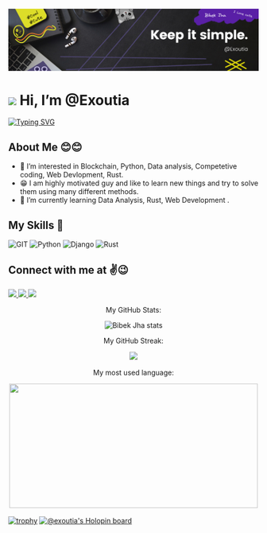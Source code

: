 ![banner](images/banner_2.0.png)
# <img width="30" src="https://camo.githubusercontent.com/e8e7b06ecf583bc040eb60e44eb5b8e0ecc5421320a92929ce21522dbc34c891/68747470733a2f2f6d656469612e67697068792e636f6d2f6d656469612f6876524a434c467a6361737252346961377a2f67697068792e676966"> Hi, I’m @Exoutia

[![Typing SVG](https://readme-typing-svg.herokuapp.com?center=true&color=4FF7CF&lines=Welcome+to+my+profile+%F0%9F%A4%97%F0%9F%A4%97;I+Love+new+technologies+%E2%9D%A4%EF%B8%8F%F0%9F%98%8D;Like+Blockchain%2C+ML%2C+AI%F0%9F%98%81%F0%9F%98%81+)](https://git.io/typing-svg)

## **About Me 😊😊**

- 👀 I’m interested in Blockchain, Python, Data analysis, Competetive coding, Web Devlopment, Rust.
- 😁 I am highly motivated guy and like to learn new things and try to solve them using many different methods.
- 🌱 I’m currently learning Data Analysis, Rust, Web Development .

## **My Skills 🚀**
![GIT](https://img.shields.io/badge/git-%3776AB.svg?style=for-the-badge&logo=git&logoColor=white&color=F05032)
![Python](https://img.shields.io/badge/python-%3776AB.svg?style=for-the-badge&logo=python&logoColor=white&color=3776AB)
![Django](https://img.shields.io/badge/Django-092E20?style=for-the-badge&logo=django&logoColor=green)
![Rust](https://img.shields.io/badge/Rust-000000?style=for-the-badge&logo=rust&logoColor=white)


## **Connect with me at ✌😉**

<div id= "Connect">
 <p>
 <a href="https://twitter.com/BibekJha566" target="blank">
  <img src="https://img.shields.io/badge/Twitter-1DA1F2?style=for-the-badge&logo=twitter&logoColor=white">
 </a>
 <a href="https://www.codewars.com/users/Exoutia" target="blank">
  <img src="https://img.shields.io/badge/Codewars-B1361E?style=for-the-badge&logo=Codewars&logoColor=white">
 </a>
 <a href="https://www.linkedin.com/in/bibek-jha-aa288a202/" target="blank">
  <img src="https://img.shields.io/badge/LinkedIn-0077B5?style=for-the-badge&logo=linkedin&logoColor=white">
 </a>
</p>
</div>


<div>
  <p align="center" 'text-style=Bold;'>My GitHub Stats:</p>

  <p align="center"><img src="https://github-readme-stats.vercel.app/api?username=Exoutia&show_icons=true&theme=tokyonight&count_private=true" alt="Bibek Jha stats"/>
</div>

<div>
  <p align="center">My GitHub Streak:</p>

  <p align="center"><img src="https://github-readme-streak-stats.herokuapp.com?user=Exoutia&theme=github-dark-blue&date_format=j%20M%5B%20Y%5D"/>
</div>

<div>
  <p align="center" >My most used language:</p>

  <p align="center"><img height="250px" width="500px" src="https://github-readme-stats.vercel.app/api/top-langs/?username=Exoutia&hide=html&hide_title=true&hide_border=true&layout=compact&langs_count=6&text_color=000&icon_color=fff&bg_color=0,52fa5a,4dfcff,c64dff&theme=graywhite">
</div>

[![trophy](https://github-profile-trophy.vercel.app/?username=Exoutia&theme=onestar)](https://github.com/ryo-ma/github-profile-trophy)
[![@exoutia's Holopin board](https://holopin.io/api/user/board?user=exoutia)](https://holopin.io/@exoutia)


